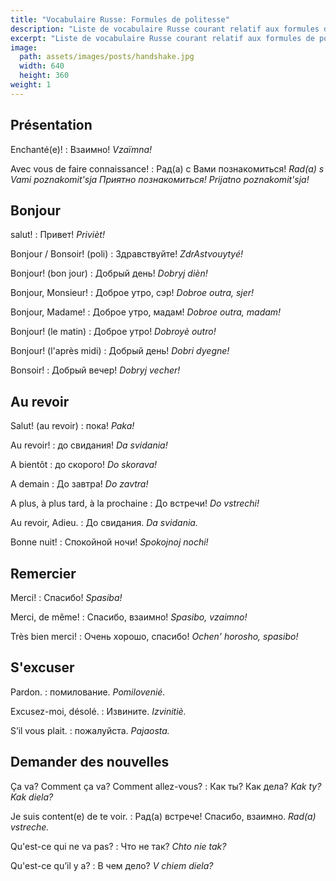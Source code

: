 ```yaml
---
title: "Vocabulaire Russe: Formules de politesse"
description: "Liste de vocabulaire Russe courant relatif aux formules de politesse."
excerpt: "Liste de vocabulaire Russe courant relatif aux formules de politesse."
image:
  path: assets/images/posts/handshake.jpg
  width: 640
  height: 360
weight: 1
---
```

## Présentation

Enchanté(e)!
: Взаимно!
*Vzaïmna!*

Avec vous de faire connaissance!
: Рад(а) с Вами познакомиться!
*Rad(a) s Vami poznakomit'sja Приятно познакомиться! Prijatno poznakomit'sja!*


## Bonjour

salut!
: Привет!
*Privièt!*

Bonjour / Bonsoir! (poli)
: Здравствуйте!
*ZdrAstvouytyé!*

Bonjour! (bon jour)
: Добрый день!
*Dobryj dièn!*

Bonjour, Monsieur!
: Доброе утро, сэр!
*Dobroe outra, sjer!*

Bonjour, Madame!
: Доброе утро, мадам!
*Dobroe outra, madam!*

Bonjour! (le matin)
: Доброе утро!
*Dobroyè outro!*

Bonjour! (l'après midi)
: Добрый день!
*Dobri dyegne!*

Bonsoir!
: Добрый вечер!
*Dobryj vecher!*


## Au revoir

Salut! (au revoir)
: пока!
*Paka!*

Au revoir!
: до свидания!
*Da svidania!*

A bientôt
: до скорого!
*Do skorava!*

A demain
: До завтра!
*Do zavtra!*

A plus, à plus tard, à la prochaine
: До встречи!
*Do vstrechi!*

Au revoir, Adieu.
: До свидания.
*Da svidania.*

Bonne nuit!
: Спокойной ночи!
*Spokojnoj nochi!*


## Remercier

Merci!
: Спасибо!
*Spasiba!*

Merci, de même!
: Спасибо, взаимно!
*Spasibo, vzaimno!*

Très bien merci!
: Очень хорошо, спасибо!
*Ochen' horosho, spasibo!*


## S'excuser

Pardon.
: помилование.
*Pomilovenié.*

Excusez-moi, désolé.
: Извините.
*Izvinitiè.*

S’il vous plait.
: пожалуйста.
*Pajaosta.*


## Demander des nouvelles

Ça va? Comment ça va? Comment allez-vous?
: Как ты? Как дела?
*Kak ty? Kak diela?*

Je suis content(e) de te voir.
: Рад(а) встрече! Спасибо, взаимно.
*Rad(a) vstreche.*

Qu'est-ce qui ne va pas?
: Что не так?
*Chto nie tak?*

Qu'est-ce qu’il y a?
: В чем дело?
*V chiem diela?*
